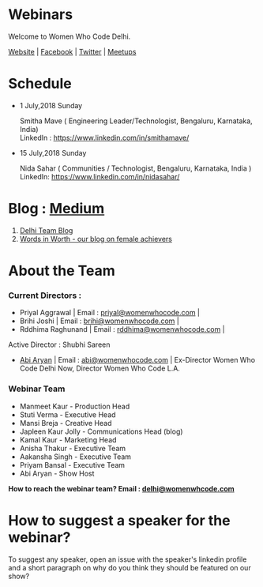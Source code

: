 # Webinars

Welcome to Women Who Code Delhi. 

[Website](https://www.womenwhocode.com/delhi) | [Facebook](https://www.facebook.com/womenwhocodedelhi/) | [Twitter](https://twitter.com/wwcode_delhi) | [Meetups](https://www.meetup.com/Women-Who-Code-Delhi/)

# Schedule

* 1 July,2018 Sunday

  Smitha Mave ( Engineering Leader/Technologist, Bengaluru, Karnataka, India)   
  LinkedIn : https://www.linkedin.com/in/smithamave/
  
 * 15 July,2018 Sunday
   
   Nida Sahar ( Communities / Technologist, Bengaluru, Karnataka, India )   
   LinkedIn: https://www.linkedin.com/in/nidasahar/


# Blog : [Medium](https://medium.com/@WWCode_Delhi)
1. [Delhi Team Blog](https://medium.com/women-who-code-delhi)
2. [Words in Worth - our blog on female achievers](https://medium.com/wordsinworth-interview-series)

# About the Team

### Current Directors :
* Priyal Aggrawal                                                    |          Email : priyal@womenwhocode.com   |
* Brihi Joshi                                                        |          Email : brihi@womenwhocode.com    |
* Rddhima Raghunand                                                  |          Email : rddhima@womenwhocode.com  |

Active Director : Shubhi Sareen 

* [Abi Aryan](https://www.facebook.com/officialabiaryan/)           |          Email : abi@womenwhocode.com      |
Ex-Director Women Who Code Delhi
Now, Director Women Who Code L.A.

### Webinar Team 
* Manmeet Kaur - Production Head
* Stuti Verma - Executive Head
* Mansi Breja - Creative Head
* Japleen Kaur Jolly - Communications Head (blog)
* Kamal Kaur - Marketing Head 
* Anisha Thakur - Executive Team
* Aakansha Singh - Executive Team
* Priyam Bansal - Executive Team
* Abi Aryan - Show Host

**How to reach the webinar team? Email : delhi@womenwhcode.com**

# How to suggest a speaker for the webinar?
To suggest any speaker, open an issue with the speaker's linkedin profile and a short paragraph on why do you think they should be featured on our show?

